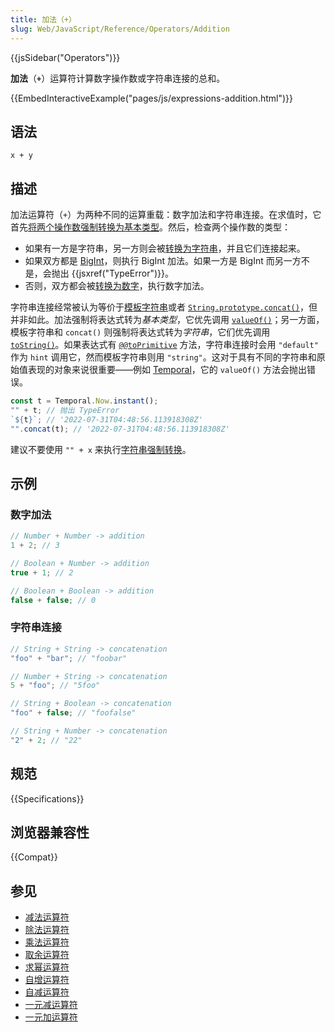 ```yaml
---
title: 加法（+）
slug: Web/JavaScript/Reference/Operators/Addition
---
```


{{jsSidebar("Operators")}}

**加法**（**`+`**）运算符计算数字操作数或字符串连接的总和。

{{EmbedInteractiveExample("pages/js/expressions-addition.html")}}

## 语法

```js-nolint
x + y
```

## 描述

加法运算符（`+`）为两种不同的运算重载：数字加法和字符串连接。在求值时，它首先[将两个操作数强制转换为基本类型](/zh-CN/docs/Web/JavaScript/Data_structures#强制原始值转换)。然后，检查两个操作数的类型：

- 如果有一方是字符串，另一方则会被[转换为字符串](/zh-CN/docs/Web/JavaScript/Reference/Global_Objects/String#字符串强制转换)，并且它们连接起来。
- 如果双方都是 [BigInt](/zh-CN/docs/Web/JavaScript/Reference/Global_Objects/BigInt)，则执行 BigInt 加法。如果一方是 BigInt 而另一方不是，会抛出 {{jsxref("TypeError")}}。
- 否则，双方都会被[转换为数字](/zh-CN/docs/Web/JavaScript/Reference/Global_Objects/Number#number_强制转换)，执行数字加法。

字符串连接经常被认为等价于[模板字符串](/zh-CN/docs/Web/JavaScript/Reference/Template_literals)或者 [`String.prototype.concat()`](/zh-CN/docs/Web/JavaScript/Reference/Global_Objects/String/concat)，但并非如此。加法强制将表达式转为*基本类型*，它优先调用 [`valueOf()`](/zh-CN/docs/Web/JavaScript/Reference/Global_Objects/Object/valueOf)；另一方面，模板字符串和 `concat()` 则强制将表达式转为*字符串*，它们优先调用 [`toString()`](/zh-CN/docs/Web/JavaScript/Reference/Global_Objects/Object/toString)。如果表达式有 [`@@toPrimitive`](/zh-CN/docs/Web/JavaScript/Reference/Global_Objects/Symbol/toPrimitive) 方法，字符串连接时会用 `"default"` 作为 `hint` 调用它，然而模板字符串则用 `"string"`。这对于具有不同的字符串和原始值表现的对象来说很重要——例如 [Temporal](https://github.com/tc39/proposal-temporal)，它的 `valueOf()` 方法会抛出错误。

```js
const t = Temporal.Now.instant();
"" + t; // 抛出 TypeError
`${t}`; // '2022-07-31T04:48:56.113918308Z'
"".concat(t); // '2022-07-31T04:48:56.113918308Z'
```

建议不要使用 `"" + x` 来执行[字符串强制转换](/zh-CN/docs/Web/JavaScript/Reference/Global_Objects/String#字符串强制转换)。

## 示例

### 数字加法

```js
// Number + Number -> addition
1 + 2; // 3

// Boolean + Number -> addition
true + 1; // 2

// Boolean + Boolean -> addition
false + false; // 0
```

### 字符串连接

```js
// String + String -> concatenation
"foo" + "bar"; // "foobar"

// Number + String -> concatenation
5 + "foo"; // "5foo"

// String + Boolean -> concatenation
"foo" + false; // "foofalse"

// String + Number -> concatenation
"2" + 2; // "22"
```

## 规范

{{Specifications}}

## 浏览器兼容性

{{Compat}}

## 参见

- [减法运算符](/zh-CN/docs/Web/JavaScript/Reference/Operators/Subtraction)
- [除法运算符](/zh-CN/docs/Web/JavaScript/Reference/Operators/Division)
- [乘法运算符](/zh-CN/docs/Web/JavaScript/Reference/Operators/Multiplication)
- [取余运算符](/zh-CN/docs/Web/JavaScript/Reference/Operators/Remainder)
- [求幂运算符](/zh-CN/docs/Web/JavaScript/Reference/Operators/Exponentiation)
- [自增运算符](/zh-CN/docs/Web/JavaScript/Reference/Operators/Increment)
- [自减运算符](/zh-CN/docs/Web/JavaScript/Reference/Operators/Decrement)
- [一元减运算符](/zh-CN/docs/Web/JavaScript/Reference/Operators/Unary_negation)
- [一元加运算符](/zh-CN/docs/Web/JavaScript/Reference/Operators/Unary_plus)

